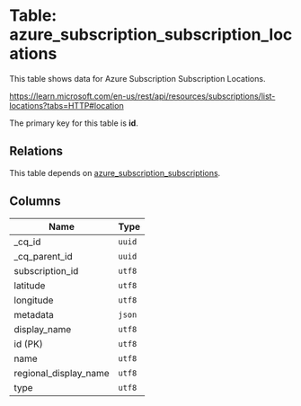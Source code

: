 # Table: azure_subscription_subscription_locations

This table shows data for Azure Subscription Subscription Locations.

https://learn.microsoft.com/en-us/rest/api/resources/subscriptions/list-locations?tabs=HTTP#location

The primary key for this table is **id**.

## Relations

This table depends on [azure_subscription_subscriptions](azure_subscription_subscriptions.md).

## Columns

| Name          | Type          |
| ------------- | ------------- |
|_cq_id|`uuid`|
|_cq_parent_id|`uuid`|
|subscription_id|`utf8`|
|latitude|`utf8`|
|longitude|`utf8`|
|metadata|`json`|
|display_name|`utf8`|
|id (PK)|`utf8`|
|name|`utf8`|
|regional_display_name|`utf8`|
|type|`utf8`|